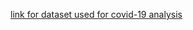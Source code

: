[link for dataset used for covid-19 analysis](https://drive.google.com/file/d/1DSAW4FRz1vzdy5PSLuc8JcZXNdqgswqa/view?usp=sharing)
